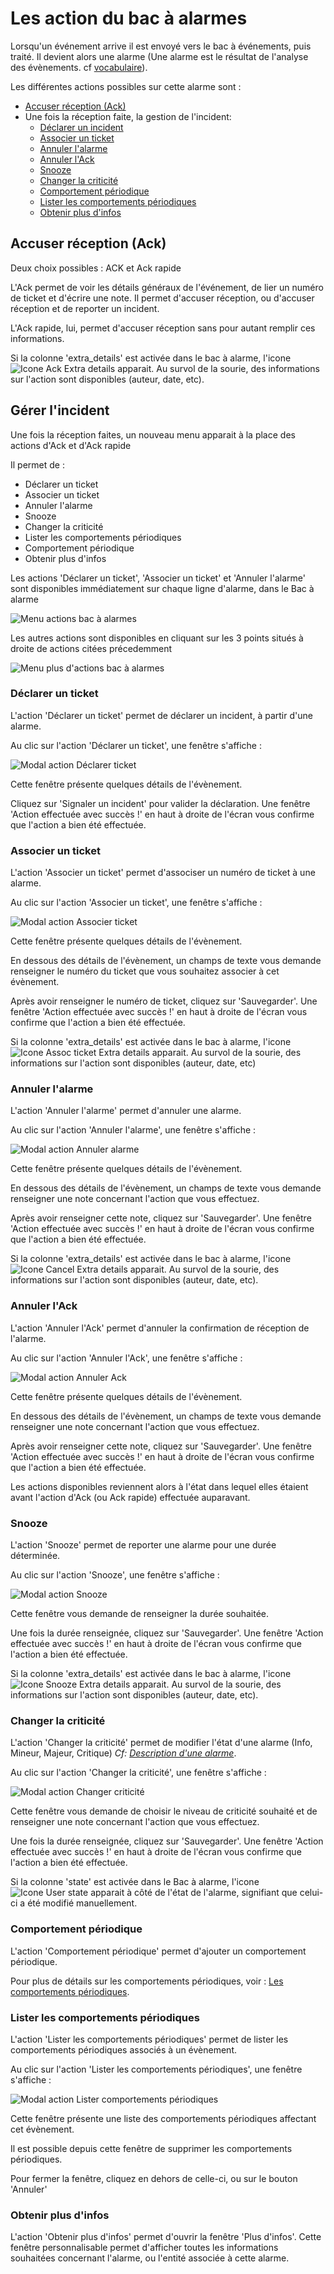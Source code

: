 # Les action du bac à alarmes

Lorsqu'un événement arrive il est envoyé vers le bac à événements, puis traité. Il devient alors une alarme (Une alarme est le résultat de l'analyse des évènements. cf [vocabulaire](../../../vocabulaire/index.md)).  

Les différentes actions possibles sur cette alarme sont :
- [Accuser réception (Ack)](#accuser-réception-ack)
- Une fois la réception faite, la gestion de l'incident:
    - [Déclarer un incident](#déclarer-un-ticket)
    - [Associer un ticket](#associer-un-ticket)
    - [Annuler l'alarme](#annuler-lalarme)
    - [Annuler l'Ack](#annuler-lack)
    - [Snooze](#snooze)
    - [Changer la criticité](#changer-la-criticité)
    - [Comportement périodique](#comportement-périodique)
    - [Lister les comportements périodiques](#lister-les-comportements-périodiques)
    - [Obtenir plus d'infos](#obtenir-plus-d-infos)

## Accuser réception (Ack)

Deux choix possibles : ACK et Ack rapide

L'Ack permet de voir les détails généraux de l'événement, de lier un numéro de ticket et d'écrire une note. Il permet d'accuser réception, ou d'accuser réception et de reporter un incident.

L'Ack rapide, lui, permet d'accuser réception sans pour autant remplir ces informations.

Si la colonne 'extra_details' est activée dans le bac à alarme, l'icone ![Icone Ack Extra details](./img/ack-extra-details-icon.png  "Icone Ack Extra details") apparait. Au survol de la sourie, des informations sur l'action sont disponibles (auteur, date, etc).

## Gérer l'incident

Une fois la réception faites, un nouveau menu apparait à la place des actions d'Ack et d'Ack rapide

Il permet de :

- Déclarer un ticket
- Associer un ticket
- Annuler l'alarme
- Snooze
- Changer la criticité
- Lister les comportements périodiques
- Comportement périodique
- Obtenir plus d'infos

Les actions 'Déclarer un ticket', 'Associer un ticket' et 'Annuler l'alarme' sont disponibles immédiatement sur chaque ligne d'alarme, dans le Bac à alarme

![Menu actions bac à alarmes](./img/menu-actions.png "Menu actions bac à alarmes")

Les autres actions sont disponibles en cliquant sur les 3 points situés à droite de actions citées précedemment

![Menu plus d'actions bac à alarmes](./img/menu-more-actions.png "Menu actions bac à alarmes")

### Déclarer un ticket

L'action 'Déclarer un ticket' permet de déclarer un incident, à partir d'une alarme.

Au clic sur l'action 'Déclarer un ticket', une fenêtre s'affiche :

![Modal action Déclarer ticket](./img/modal-declare-ticket.png  "Modal action Déclarer ticket")

Cette fenêtre présente quelques détails de l'évènement.

Cliquez sur 'Signaler un incident' pour valider la déclaration.
Une fenêtre 'Action effectuée avec succès !' en haut à droite de l'écran vous confirme que l'action a bien été effectuée.

### Associer un ticket

L'action 'Associer un ticket' permet d'associser un numéro de ticket à une alarme.

Au clic sur l'action 'Associer un ticket', une fenêtre s'affiche : 

![Modal action Associer ticket](./img/modal-assoc-ticket.png  "Modal action Associer ticket")

Cette fenêtre présente quelques détails de l'évènement.

En dessous des détails de l'évènement, un champs de texte vous demande renseigner le numéro du ticket que vous souhaitez associer à cet évènement.

Après avoir renseigner le numéro de ticket, cliquez sur 'Sauvegarder'.
Une fenêtre 'Action effectuée avec succès !' en haut à droite de l'écran vous confirme que l'action a bien été effectuée.

Si la colonne 'extra_details' est activée dans le bac à alarme, l'icone ![Icone Assoc ticket Extra details](./img/assoc-ticket-extra-details-icon.png  "Icone Assoc ticket Extra details") apparait. Au survol de la sourie, des informations sur l'action sont disponibles (auteur, date, etc)

### Annuler l'alarme

L'action 'Annuler l'alarme' permet d'annuler une alarme.

Au clic sur l'action 'Annuler l'alarme', une fenêtre s'affiche : 

![Modal action Annuler alarme](./img/modal-cancel.png  "Modal action Annuler alarme")

Cette fenêtre présente quelques détails de l'évènement.

En dessous des détails de l'évènement, un champs de texte vous demande renseigner une note concernant l'action que vous effectuez.

Après avoir renseigner cette note, cliquez sur 'Sauvegarder'.
Une fenêtre 'Action effectuée avec succès !' en haut à droite de l'écran vous confirme que l'action a bien été effectuée.

Si la colonne 'extra_details' est activée dans le bac à alarme, l'icone ![Icone Cancel Extra details](./img/cancel-extra-details-icon.png  "Icone Cancel Extra details") apparait. Au survol de la sourie, des informations sur l'action sont disponibles (auteur, date, etc).

### Annuler l'Ack

L'action 'Annuler l'Ack' permet d'annuler la confirmation de réception de l'alarme.

Au clic sur l'action 'Annuler l'Ack', une fenêtre s'affiche : 

![Modal action Annuler Ack](./img/modal-cancel-ack.png  "Modal action Annuler Ack")

Cette fenêtre présente quelques détails de l'évènement.

En dessous des détails de l'évènement, un champs de texte vous demande renseigner une note concernant l'action que vous effectuez.

Après avoir renseigner cette note, cliquez sur 'Sauvegarder'.
Une fenêtre 'Action effectuée avec succès !' en haut à droite de l'écran vous confirme que l'action a bien été effectuée.

Les actions disponibles reviennent alors à l'état dans lequel elles étaient avant l'action d'Ack (ou Ack rapide) effectuée auparavant.

### Snooze

L'action 'Snooze' permet de reporter une alarme pour une durée déterminée.

Au clic sur l'action 'Snooze', une fenêtre s'affiche :

![Modal action Snooze](./img/modal-snooze.png  "Modal action Snooze")

Cette fenêtre vous demande de renseigner la durée souhaitée.

Une fois la durée renseignée, cliquez sur 'Sauvegarder'.
Une fenêtre 'Action effectuée avec succès !' en haut à droite de l'écran vous confirme que l'action a bien été effectuée.

Si la colonne 'extra_details' est activée dans le bac à alarme, l'icone ![Icone Snooze Extra details](./img/snooze-extra-details-icon.png  "Icone Snooze Extra details") apparait. Au survol de la sourie, des informations sur l'action sont disponibles (auteur, date, etc).

### Changer la criticité

L'action 'Changer la criticité' permet de modifier l'état d'une alarme (Info, Mineur, Majeur, Critique) *Cf: [Description d'une alarme](./description-alarme.md#les-différents-états)*.

Au clic sur l'action 'Changer la criticité', une fenêtre s'affiche :

![Modal action Changer criticité](./img/modal-change-criticity.png  "Modal action Changer criticité")

Cette fenêtre vous demande de choisir le niveau de criticité souhaité et de renseigner une note concernant l'action que vous effectuez.

Une fois la durée renseignée, cliquez sur 'Sauvegarder'.
Une fenêtre 'Action effectuée avec succès !' en haut à droite de l'écran vous confirme que l'action a bien été effectuée.

Si la colonne 'state' est activée dans le Bac à alarme, l'icone ![Icone User state](./img/icone-user-state.png  "Icone User state") apparait à côté de l'état de l'alarme, signifiant que celui-ci a été modifié manuellement.

### Comportement périodique

L'action 'Comportement périodique' permet d'ajouter un comportement périodique.

Pour plus de détails sur les comportements périodiques, voir : [Les comportements périodiques](../../pbehaviors/index.md).

### Lister les comportements périodiques

L'action 'Lister les comportements périodiques' permet de lister les comportements périodiques associés à un évènement.

Au clic sur l'action 'Lister les comportements périodiques', une fenêtre s'affiche :

![Modal action Lister comportements périodiques](./img/modal-list-pbehaviors.png  "Modal action Lister comportements périodiques")

Cette fenêtre présente une liste des comportements périodiques affectant cet évènement.

Il est possible depuis cette fenêtre de supprimer les comportements périodiques.

Pour fermer la fenêtre, cliquez en dehors de celle-ci, ou sur le bouton 'Annuler'

### Obtenir plus d'infos 

L'action 'Obtenir plus d'infos' permet d'ouvrir la fenêtre 'Plus d'infos'. Cette fenêtre personnalisable permet d'afficher toutes les informations souhaitées concernant l'alarme, ou l'entité associée à cette alarme.

